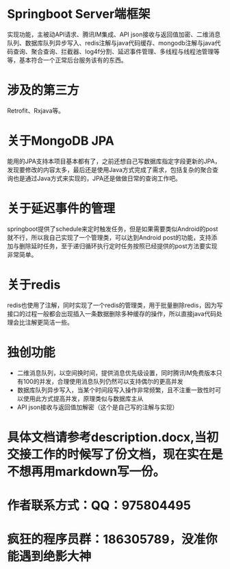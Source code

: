 # Springboot Server端框架
实现功能，主被动API请求、腾讯IM集成、API json接收与返回值加密、二维消息队列、数据库队列异步写入、redis注解与java代码缓存、mongodb注解与java代码查询、聚合查询、拦截器、log4f分割、延迟事件管理、多线程与线程池管理等等，基本符合一个正常后台服务该有的东西。
# 涉及的第三方
Retrofit、Rxjava等。
# 关于MongoDB JPA
能用的JPA支持本项目基本都有了，之前还想自己写数据库指定字段更新的JPA，发现要修改的内容太多，最后还是使用Java方式完成了需求，包括复杂的聚合查询也是通过Java方式来实现的，JPA还是做做日常的查询工作吧。
# 关于延迟事件的管理
springboot提供了schedule来定时触发任务，但是如果需要类似Android的post就不行，所以我自己实现了一个管理类，可以达到Android post的功能，支持添加与删除延时任务，至于递归循环执行定时任务按照已经提供的post方法要实现非常简单。
# 关于redis
redis也使用了注解，同时实现了一个redis的管理类，用于批量删除redis，因为写接口的过程一般都会出现插入一条数据删除多种缓存的操作，所以直接java代码处理会比注解更简洁一些。
# 独创功能
* 二维消息队列，以空间换时间，提供消息优先级设置，同时腾讯IM免费版本只有100的并发，合理使用消息队列仍然可以支持偶尔的更高并发
* 数据库队列异步写入，当某个时间段写入操作非常频繁，且不注重一致性时可以使用此方式提高并发，原理类似与数据库主从
* API json接收与返回值加解密（这个是自己写的注解与实现）
# 具体文档请参考description.docx,当初交接工作的时候写了份文档，现在实在是不想再用markdown写一份。
# 作者联系方式：QQ：975804495
# 疯狂的程序员群：186305789，没准你能遇到绝影大神
